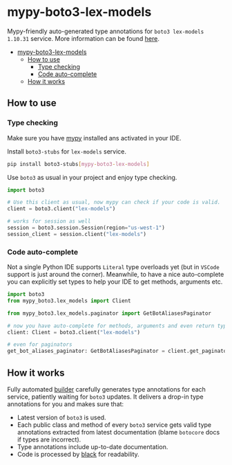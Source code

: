 # mypy-boto3-lex-models

Mypy-friendly auto-generated type annotations for `boto3 lex-models 1.10.31` service.
More information can be found [here](https://github.com/vemel/mypy_boto3).

- [mypy-boto3-lex-models](#mypy-boto3-lex-models)
  - [How to use](#how-to-use)
    - [Type checking](#type-checking)
    - [Code auto-complete](#code-auto-complete)
  - [How it works](#how-it-works)

## How to use

### Type checking

Make sure you have [mypy](https://github.com/python/mypy) installed ans activated in your IDE.

Install `boto3-stubs` for `lex-models` service.

```bash
pip install boto3-stubs[mypy-boto3-lex-models]
```

Use `boto3` as usual in your project and enjoy type checking.

```python
import boto3

# Use this client as usual, now mypy can check if your code is valid.
client = boto3.client("lex-models")

# works for session as well
session = boto3.session.Session(region="us-west-1")
session_client = session.client("lex-models")

```

### Code auto-complete

Not a single Python IDE supports `Literal` type overloads yet (but in `VSCode` support is just around the corner).
Meanwhile, to have a nice auto-complete you can explicitly set types to help your IDE to get methods, arguments etc.

```python
import boto3
from mypy_boto3.lex_models import Client

from mypy_boto3.lex_models.paginator import GetBotAliasesPaginator

# now you have auto-complete for methods, arguments and even return types
client: Client = boto3.client("lex-models")

# even for paginators
get_bot_aliases_paginator: GetBotAliasesPaginator = client.get_paginator("get_bot_aliases")
```

## How it works

Fully automated [builder](https://github.com/vemel/mypy_boto3) carefully generates
type annotations for each service, patiently waiting for `boto3` updates. It delivers
a drop-in type annotations for you and makes sure that:

- Latest version of `boto3` is used.
- Each public class and method of every `boto3` service gets valid type annotations
  extracted from latest documentation (blame `botocore` docs if types are incorrect).
- Type annotations include up-to-date documentation.
- Code is processed by [black](https://github.com/psf/black) for readability.
